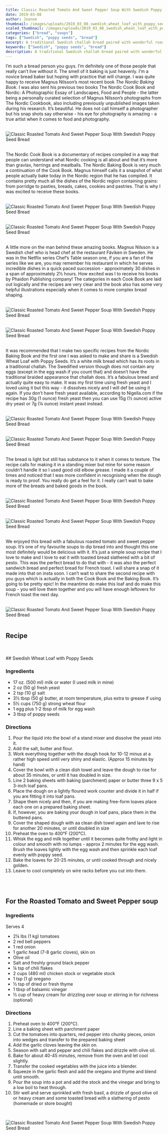 ```yaml
---
title: Classic Roasted Tomato And Sweet Pepper Soup With Swedish Poppy Seed Bread
date: 2019-03-08
author: Joanne
thumbnail: /images/uploads/2019_03_08_swedish_wheat_loaf_with_poppy_seeds_1.jpg
scaled_thumbnail: /images/uploads/2019_03_08_swedish_wheat_loaf_with_poppy_seeds_0.jpg
categories: ["bread", "soups"]
tags: ["Swedish", "poppy seeds", "bread"]
excerpt: A traditional Swedish challah bread paired with wonderful roasted tomato soup
keywords: ["Swedish", "poppy seeds", "bread"]
description: A traditional Swedish challah bread paired with wonderful roasted tomato soup
---
```


I’m such a bread person you guys. I’m definitely one of those people that really can’t live without it. The smell of it baking is just heavenly. I’m a novice bread baker but hoping with practice that will change. I was quite happy to receive Magnus Nilsson’s most recent book _The Nordic Baking Book_. I was also sent his previous two books The Nordic Cook Book and Nordic: A Photographic Essay of Landscapes, Food and People - the latter being a personally curated selection of Magnus Nilsson’s photographs from The Nordic Cookbook, also including previously unpublished images taken during his research. It’s beautiful. He does not call himself a photographer but his snap shots  say otherwise - his eye for photography is amazing - a true artist when it comes to food and photography.
</br>
</br>

![Classic Roasted Tomato And Sweet Pepper Soup With Swedish Poppy Seed Bread](/images/uploads/2019_03_08_swedish_wheat_loaf_with_poppy_seeds_2.jpg)
</br>
</br> 

The Nordic Cook Book is a documentary of recipes compiled in a way that people can understand what Nordic cooking  is all about and that it’s more than gravlax, herrings and meatballs. The Nordic Baking Book is very much a continuation of the Cook Book. Magnus himself calls it a snapshot of what people actually bake today in the Nordic region that he has compiled. It contains pretty much all the dishes of the Nordic region containing grains: from porridge to pasties, breads, cakes, cookies and pastries. That is why I was excited to receive these books. 
</br>
</br>

![Classic Roasted Tomato And Sweet Pepper Soup With Swedish Poppy Seed Bread](/images/uploads/2019_03_08_swedish_wheat_loaf_with_poppy_seeds_3.jpg)
</br>
</br>

![Classic Roasted Tomato And Sweet Pepper Soup With Swedish Poppy Seed Bread](/images/uploads/2019_03_08_swedish_wheat_loaf_with_poppy_seeds_4.jpg)
</br>
</br>

A little more on the man behind these amazing books. Magnus Nilsson is a Swedish chef who is head chef at the restaurant Fäviken in Sweden. He was in the Netflix series Chef’s Table season one, if you are a fan of the series like we are, you may remember his restaurant in which he serves incredible dishes in a quick paced succession - approximately 30 dishes in a span of approximately 2&frac12; hours. How excited was I to receive his books by Phaidon Publishing company! The categories in each Cook Book are laid out logically and the recipes are very clear and the book also has some very helpful illustrations especially when it comes to more complex bread shaping.
</br>
</br>

![Classic Roasted Tomato And Sweet Pepper Soup With Swedish Poppy Seed Bread](/images/uploads/2019_03_08_swedish_wheat_loaf_with_poppy_seeds_5.jpg)
</br>
</br>

![Classic Roasted Tomato And Sweet Pepper Soup With Swedish Poppy Seed Bread](/images/uploads/2019_03_08_swedish_wheat_loaf_with_poppy_seeds_6.jpg)
</br>
</br>

It was recommended that I make two specific recipes from the Nordic Baking Book and the first one I was asked to make and share is a Swedish Wheat Loaf with Poppy Seeds. It’s a white milk bread which has its roots in a traditional challah. The Swedified version though does not contain any eggs (except in the egg wash if you count that) and doesn’t have the traditional braided appearance that challah does. It’s a fabulous bread and actually quite easy to make. It was my first time using fresh yeast and I loved using it but this way - it dissolves nicely and I will def be using it again. If you don’t have fresh yeast available, according to Nigella.com if the recipe has 30g (1 ounce) fresh yeast then you can use 15g (&frac12; ounce) active dry yeast or 7g (&frac14; ounce) instant yeast instead.
</br>
</br>

![Classic Roasted Tomato And Sweet Pepper Soup With Swedish Poppy Seed Bread](/images/uploads/2019_03_08_swedish_wheat_loaf_with_poppy_seeds_7.jpg)
</br>
</br>

![Classic Roasted Tomato And Sweet Pepper Soup With Swedish Poppy Seed Bread](/images/uploads/2019_03_08_swedish_wheat_loaf_with_poppy_seeds_8.jpg)
</br>
</br>

The bread is light but still has substance to it when it comes to texture. The recipe calls for making it in a standing mixer but mine for some reason couldn’t handle it so I used good old elbow grease. I made it a couple of times and noticed that I was more confident in recognising when the dough is ready to proof. You really do get a feel for it. I really can’t wait to bake more of the breads and baked goods in the book.
</br>
</br>

![Classic Roasted Tomato And Sweet Pepper Soup With Swedish Poppy Seed Bread](/images/uploads/2019_03_08_swedish_wheat_loaf_with_poppy_seeds_9.jpg)
</br>
</br>

![Classic Roasted Tomato And Sweet Pepper Soup With Swedish Poppy Seed Bread](/images/uploads/2019_03_08_swedish_wheat_loaf_with_poppy_seeds_10.jpg)
</br>
</br>

We enjoyed this bread with a fabulous roasted tomato and sweet pepper soup. It’s one of my favourite soups to dip bread into and thought this one most definitely would be delicious with it.  It’s just a simple soup recipe that I love to make and I love to eat it with toasted bread slathered with a bit of pesto.  This was the perfect bread to do that with - it was also the perfect sandwich bread and perfect bread for  French toast. I will share a snap of it made into that on insta soon. I can’t wait to share the second recipe with you guys which is actually in both the Cook Book and the Baking Book. It’s going to be pretty epic! In the meantime do make this loaf and do make this soup - you will love them together and you will have enough leftovers for French toast the next day.
</br>
</br>

![Classic Roasted Tomato And Sweet Pepper Soup With Swedish Poppy Seed Bread](/images/uploads/2019_03_08_swedish_wheat_loaf_with_poppy_seeds_11.jpg)
</br>
</br>

## Recipe
</br>
</br>
## Swedish Wheat Loaf with Poppy Seeds

### Ingredients

* <span itemprop="ingredients">17 oz. (500 ml) milk or water (I used milk in mine) </span>
* <span itemprop="ingredients">2 oz (50 g) fresh yeast</span>
* <span itemprop="ingredients">2 tsp (10 g) salt</span>
* <span itemprop="ingredients">3&frac12; tbsp (50 g) butter, at room temperature, plus extra to grease if using </span>
* <span itemprop="ingredients">5&frac12; cups (750 g) strong wheat flour</span>
* <span itemprop="ingredients">1 egg plus 1-2 tbsp of milk for egg wash </span>
* <span itemprop="ingredients">3 tbsp of poppy seeds </span>

### Directions

1. Pour the liquid into the bowl of a stand mixer and dissolve the yeast into it.
2. Add the salt, butter and flour.
3. Work everything together with the dough hook for 10-12 minus at a rather high speed until very shiny and elastic. (Approx 15 minutes by hand) 
4. Cover the bowl with a clean dish towel and leave the dough to rise for about 35 minutes, or until it has doubled in size.
5. Line 2 baking sheets with baking (parchment) paper or butter three 9 x 5 3-inch loaf pans.
6. Place the dough on a lightly floured work counter and divide it in half if you are fitting it into loaf pans.
7. Shape them nicely and then, if you are making free-form loaves place each one on a prepared baking sheet.
8. If, however, you are baking your dough in loaf pans, place them in the buttered pans.
9. Cover the shaped dough with aa clean dish towel again and lave to rise for another 20 minutes, or until doubled in size
10. Preheat the oven to 400&deg;F (200&deg;C).
11. Whisk the egg and milk together until it becomes quite frothy and light in colour and smooth with no lumps - approx 2 minutes for the egg wash. Brush the loaves lightly with the egg wash and then sprinkle each loaf evenly with poppy seed.
12. Bake the loaves for 20-25 minutes, or until cooked through and nicely golden.
13. Leave to cool completely on wire racks before you cut into them.

</br>
</br>

## For the Roasted Tomato and Sweet Pepper soup

### Ingredients
Serves 4 
</br>

* 2&frac14; lbs (1 kg) tomatoes 
* 2 red bell peppers
* 1 red onion
* 1 garlic head (7-8 garlic cloves), skin on
* Olive oil
* Salt and freshly ground black pepper
* &frac14; tsp of chili flakes 
* 2 cups (480 ml) chicken stock or vegetable stock 
* 1 tsp (1 g) oregano
* &frac12; tsp of dried or fresh thyme 
* 1 tbsp of balsamic vinegar 
* &frac12; cup of heavy cream for drizzling over soup or stirring in for richness (optional)

### Directions

1. Preheat oven to 400&deg;F (200&deg;C). 
1. Line a baking sheet with parchment paper
1. Cut the tomatoes into quarters, red pepper into chunky pieces, onion into wedges and transfer to the prepared baking sheet
1. Add the garlic cloves leaving the skin on.
1. Season with salt and pepper and chili flakes and drizzle with olive oil.
1. Bake for about 40-45 minutes, remove from the oven and let cool slightly.
1. Transfer the cooked vegetables with the juice into a blender.
1. Squeeze in the garlic flesh and add the oregano and thyme and blend until smooth. 
1. Pour the soup into a pot and add the stock and the vinegar and bring to a low boil to heat through. 
2. Stir well and serve sprinkled with fresh basil, a drizzle of good olive oil or heavy cream and some toasted bread with a slathering of pesto (homemade or store bought)

</br>

![Classic Roasted Tomato And Sweet Pepper Soup With Swedish Poppy Seed Bread](/images/uploads/2019_03_08_swedish_wheat_loaf_with_poppy_seeds_12.jpg)
